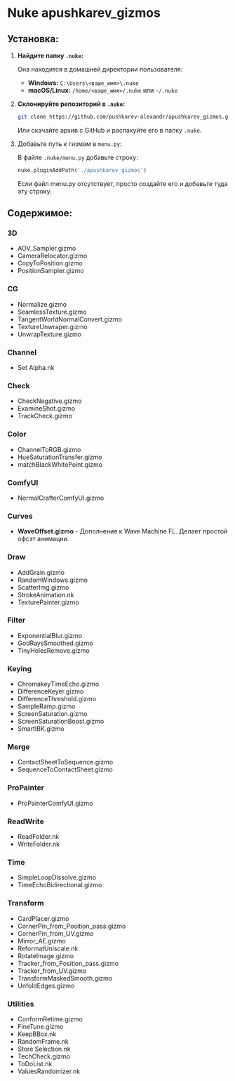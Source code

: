 # Nuke apushkarev_gizmos
## Установка:
1. **Найдите папку `.nuke`:**
   
   Она находится в домашней директории пользователя:
   - **Windows:** `C:\Users\<ваше_имя>\.nuke`
   - **macOS/Linux:** `/home/<ваше_имя>/.nuke` или `~/.nuke`
2. **Склонируйте репозиторий в `.nuke`:**
   ```sh
   git clone https://github.com/pushkarev-alexandr/apushkarev_gizmos.git
   ```
   Или скачайте архив с GitHub и распакуйте его в папку `.nuke`.
3. Добавьте путь к гизмам в `menu.py`:
   
   В файле `.nuke/menu.py` добавьте строку:
   ```python
   nuke.pluginAddPath('./apushkarev_gizmos')
   ```
   Если файл menu.py отсутствует, просто создайте его и добавьте туда эту строку.
## Содержимое:
### 3D
- AOV_Sampler.gizmo
- CameraRelocator.gizmo
- CopyToPosition.gizmo
- PositionSampler.gizmo
### CG
- Normalize.gizmo
- SeamlessTexture.gizmo
- TangentWorldNormalConvert.gizmo
- TextureUnwraper.gizmo
- UnwrapTexture.gizmo
### Channel
- Set Alpha.nk
### Check
- CheckNegative.gizmo
- ExamineShot.gizmo
- TrackCheck.gizmo
### Color
- ChannelToRGB.gizmo
- HueSaturationTransfer.gizmo
- matchBlackWhitePoint.gizmo
### ComfyUI
- NormalCrafterComfyUI.gizmo
### Curves
- **WaveOffset.gizmo** - Дополнение к Wave Machine FL. Делает простой офсэт анимации.
### Draw
- AddGrain.gizmo
- RandomWindows.gizmo
- ScatterImg.gizmo
- StrokeAnimation.nk
- TexturePainter.gizmo
### Filter
- ExponentialBlur.gizmo
- GodRaysSmoothed.gizmo
- TinyHolesRemove.gizmo
### Keying
- ChromakeyTimeEcho.gizmo
- DifferenceKeyer.gizmo
- DifferenceThreshold.gizmo
- SampleRamp.gizmo
- ScreenSaturation.gizmo
- ScreenSaturationBoost.gizmo
- SmartIBK.gizmo
### Merge
- ContactSheetToSequence.gizmo
- SequenceToContactSheet.gizmo
### ProPainter
- ProPainterComfyUI.gizmo
### ReadWrite
- ReadFolder.nk
- WriteFolder.nk
### Time
- SimpleLoopDissolve.gizmo
- TimeEchoBidirectional.gizmo
### Transform
- CardPlacer.gizmo
- CornerPin_from_Position_pass.gizmo
- CornerPin_from_UV.gizmo
- Mirror_AE.gizmo
- ReformatUniscale.nk
- RotateImage.gizmo
- Tracker_from_Position_pass.gizmo
- Tracker_from_UV.gizmo
- TransformMaskedSmooth.gizmo
- UnfoldEdges.gizmo
### Utilities
- ConformRetime.gizmo
- FineTune.gizmo
- KeepBBox.nk
- RandomFrame.nk
- Store Selection.nk
- TechCheck.gizmo
- ToDoList.nk
- ValuesRandomizer.nk
